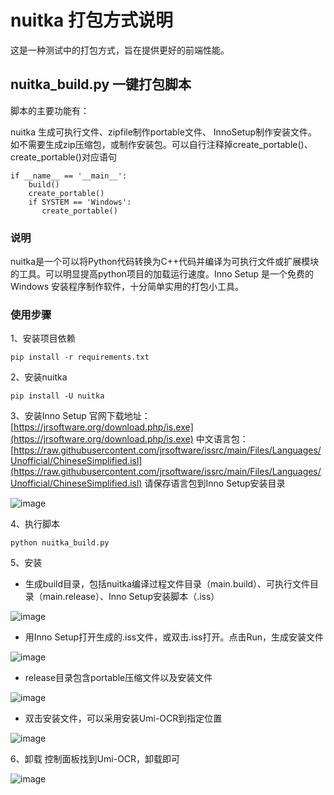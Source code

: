 # nuitka 打包方式说明

这是一种测试中的打包方式，旨在提供更好的前端性能。

## nuitka_build.py 一键打包脚本

脚本的主要功能有：

nuitka 生成可执行文件、zipfile制作portable文件、 InnoSetup制作安装文件。如不需要生成zip压缩包，或制作安装包。可以自行注释掉create_portable()、create_portable()对应语句
```
if __name__ == '__main__':
    build()
    create_portable()
    if SYSTEM == 'Windows':
       create_portable()
```

### 说明
nuitka是一个可以将Python代码转换为C++代码并编译为可执行文件或扩展模块的工具。可以明显提高python项目的加载运行速度。Inno Setup 是一个免费的 Windows 安装程序制作软件，十分简单实用的打包小工具。

### 使用步骤
1、安装项目依赖
```
pip install -r requirements.txt
```
2、安装nuitka
```
pip install -U nuitka
```
3、安装Inno Setup
官网下载地址：[https://jrsoftware.org/download.php/is.exe](https://jrsoftware.org/download.php/is.exe)
中文语言包：[https://raw.githubusercontent.com/jrsoftware/issrc/main/Files/Languages/Unofficial/ChineseSimplified.isl](https://raw.githubusercontent.com/jrsoftware/issrc/main/Files/Languages/Unofficial/ChineseSimplified.isl)
请保存语言包到Inno Setup安装目录

![image](https://github.com/hiroi-sora/Umi-OCR/assets/10486408/00c7f0d5-a0b3-4185-904a-c4238b3305f2)

4、执行脚本
```
python nuitka_build.py
```

5、安装

- 生成build目录，包括nuitka编译过程文件目录（main.build）、可执行文件目录（main.release）、Inno Setup安装脚本（.iss）

![image](https://github.com/hiroi-sora/Umi-OCR/assets/10486408/0fc8dd7e-1926-4e14-b35c-5cc4c29b5562)

- 用Inno Setup打开生成的.iss文件，或双击.iss打开。点击Run，生成安装文件

![image](https://github.com/hiroi-sora/Umi-OCR/assets/10486408/6bf46fff-d699-4a20-9397-4762be837aa3)

- release目录包含portable压缩文件以及安装文件

![image](https://github.com/hiroi-sora/Umi-OCR/assets/10486408/be27876e-2f1e-4208-a899-947702a5e7b0)

- 双击安装文件，可以采用安装Umi-OCR到指定位置

![image](https://github.com/hiroi-sora/Umi-OCR/assets/10486408/b67b6fd2-d0d0-4295-b1cb-b1f586d9c38d)

6、卸载
控制面板找到Umi-OCR，卸载即可

![image](https://github.com/hiroi-sora/Umi-OCR/assets/10486408/ac4129be-32ab-42fc-886b-41a0534a5b3e)